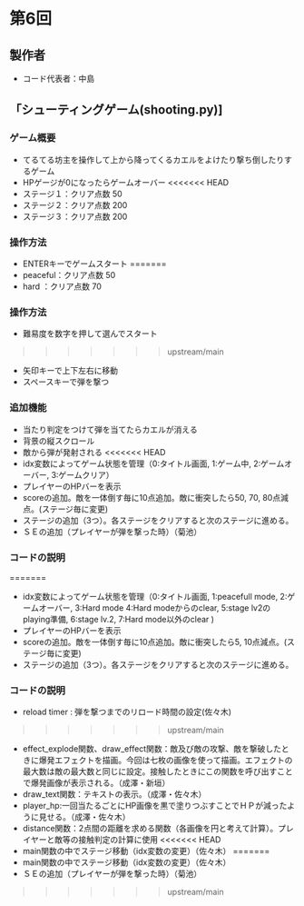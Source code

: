 # 第6回

## 製作者
- コード代表者：中島
## 「シューティングゲーム(shooting.py)]
### ゲーム概要
- てるてる坊主を操作して上から降ってくるカエルをよけたり撃ち倒したりするゲーム
- HPゲージが0になったらゲームオーバー
<<<<<<< HEAD
- ステージ１：クリア点数 50
- ステージ２：クリア点数 200
- ステージ３：クリア点数 200
### 操作方法
- ENTERキーでゲームスタート
=======
- peaceful：クリア点数 50
- hard    ：クリア点数 70
### 操作方法
- 難易度を数字を押して選んでスタート
>>>>>>> upstream/main
- 矢印キーで上下左右に移動
- スペースキーで弾を撃つ
### 追加機能
- 当たり判定をつけて弾を当てたらカエルが消える
- 背景の縦スクロール
- 敵から弾が発射される
<<<<<<< HEAD
- idx変数によってゲーム状態を管理（0:タイトル画面, 1:ゲーム中, 2:ゲームオーバー, 3:ゲームクリア）
- プレイヤーのHPバーを表示
- scoreの追加。敵を一体倒す毎に10点追加。敵に衝突したら50, 70, 80点減点。(ステージ毎に変更)
- ステージの追加（3つ）。各ステージをクリアすると次のステージに進める。
- ＳＥの追加（プレイヤーが弾を撃った時）（菊池）
### コードの説明
=======
- idx変数によってゲーム状態を管理（0:タイトル画面, 1:peacefull mode, 2:ゲームオーバー, 3:Hard mode 4:Hard modeからのclear, 5:stage lv2のplaying準備, 6:stage lv.2, 7:Hard mode以外のclear )
- プレイヤーのHPバーを表示
- scoreの追加。敵を一体倒す毎に10点追加。敵に衝突したら5, 10点減点。(ステージ毎に変更)
- ステージの追加（3つ）。各ステージをクリアすると次のステージに進める。
### コードの説明
- reload timer : 弾を撃つまでのリロード時間の設定(佐々木)
>>>>>>> upstream/main
- effect_explode関数、draw_effect関数：敵及び敵の攻撃、敵を撃破したときに爆発エフェクトを描画。今回は七枚の画像を使って描画。エフェクトの最大数は敵の最大数と同じに設定。接触したときにこの関数を呼び出すことで爆発画像が表示される。（成澤・新垣）
- draw_text関数：テキストの表示。（成澤・佐々木）
- player_hp:一回当たるごとにHP画像を黒で塗りつぶすことでＨＰが減ったように見せる。（成澤・佐々木）
- distance関数：2点間の距離を求める関数（各画像を円と考えて計算）。プレイヤーと敵等の接触判定の計算に使用
<<<<<<< HEAD
- main関数の中でステージ移動（idx変数の変更）（佐々木）
=======
- main関数の中でステージ移動（idx変数の変更）（佐々木）
- ＳＥの追加（プレイヤーが弾を撃った時）（菊池）
>>>>>>> upstream/main
